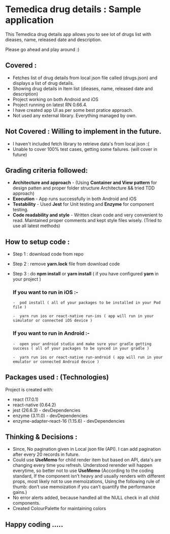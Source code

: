 # Temedica drug details : Sample application

This Temedica drug details app allows you to see lot of drugs list with dieases, name, released date and description.

Please go ahead and play around  :)

## Covered :

  - Fetches list of drug details from local json file called (drugs.json) and displays a list of drug details.
  - Showing drug details in Item list	(dieases, name, released date and description)
  - Project working on both Android and iOS
  - Project running on latest RN 0.66.4.
  - I have created app UI as per some best pratice approach.
  - Not used any external library. Everything managed by own.

## Not Covered :  Willing to implement in the future.

  - I haven't included fetch library to retrieve data's from local json  :(
  - Unable to cover 100% test cases, getting some failures. (will cover in future)

## Grading criteria followed:

  - **Architecture and approach** - (Using **Container and View pattern** for design patten and proper folder structure Architecture && tried TDD approach)
  - **Execution** - App runs successfully in both Android and iOS
  - **Testability** - Used **Jest** for Unit testing and **Enzyme** for component testing.
  - **Code readability and style** - Written clean code and very convenient to read. Maintained proper comments and kept style files wisely. (Tried to use all latest methods)

## How to setup code :

- Step 1 : 	download code from repo

- Step 2 : 	remove **yarn.lock** file from download code

- Step 3 : 	do **npm install** or **yarn install** ( if you have configured **yarn** in your project )

  ### If you want to run in iOS :-

      -  pod install ( all of your packages to be installed in your Pod file )

      -  yarn run ios or react-native run-ios ( app will run in your simulator or connected iOS device )
      
      
  ### If you want to run in Android :-

      -  open your android studio and make sure your gradle getting success ( all of your packages to be synced in your gradle )

      -  yarn run ios or react-native run-android ( app will run in your emulator or connected Android device )

## Packages used : (Technologies)

  Project is created with:
  
  - react (17.0.1)
  - react-native (0.64.2)
  - jest (26.6.3) - devDependencies
  - enzyme (3.11.0) - devDependencies
  - enzyme-adapter-react-16 (1.15.6) - devDependencies

## Thinking & Decisions :

  - Since, No pagination given in Local json file (API). I can add pagination after every 20 records in future.
  - Could use **UseMemo** for child render item but based on API, data's are changing every time you refresh. Understood rerender will happen everytime, so better not to use           **UseMemo** (According to the coding standard, If the component isn’t heavy and usually renders with different props, most likely not to use memoizations, 
    Using the following rule of thumb: don’t use memoization if you can’t quantify the performance gains.)
  - No error alerts added, because handled all the NULL check in all child components.
  - Created ColourPalette for maintaining colors
  

## Happy coding .....

